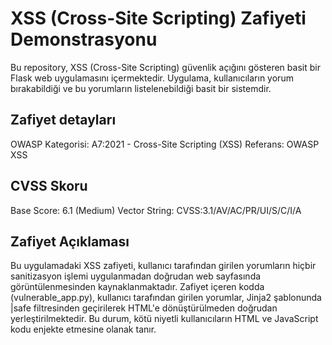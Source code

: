 # XSS (Cross-Site Scripting) Zafiyeti Demonstrasyonu

Bu repository, XSS (Cross-Site Scripting) güvenlik açığını gösteren basit bir Flask web uygulamasını içermektedir. Uygulama, kullanıcıların yorum bırakabildiği ve bu yorumların listelenebildiği basit bir sistemdir.

## Zafiyet detayları
OWASP Kategorisi: A7:2021 - Cross-Site Scripting (XSS)
Referans: OWASP XSS
## CVSS Skoru
Base Score: 6.1 (Medium)
Vector String: CVSS:3.1/AV/AC/PR/UI/S/C/I/A

## Zafiyet Açıklaması
Bu uygulamadaki XSS zafiyeti, kullanıcı tarafından girilen yorumların hiçbir sanitizasyon işlemi uygulanmadan doğrudan web sayfasında görüntülenmesinden kaynaklanmaktadır. Zafiyet içeren kodda (vulnerable_app.py), kullanıcı tarafından girilen yorumlar, Jinja2 şablonunda |safe filtresinden geçirilerek HTML'e dönüştürülmeden doğrudan yerleştirilmektedir. Bu durum, kötü niyetli kullanıcıların HTML ve JavaScript kodu enjekte etmesine olanak tanır.

